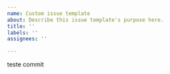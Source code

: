 ```yaml
---
name: Custom issue template
about: Describe this issue template's purpose here.
title: ''
labels: ''
assignees: ''

---
```


teste commit
